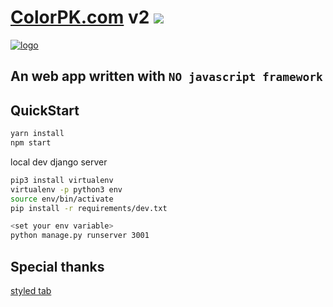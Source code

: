 # [ColorPK.com](https://www.colorpk.com) v2 ![](https://github.com/im6/vp2/workflows/build/badge.svg)

[![logo](https://github.com/zj1926/vp2/blob/master/static/logo.png 'colorpk.com')](https://www.colorpk.com)

## An web app written with `NO javascript framework`

## QuickStart

```sh
yarn install
npm start
```

local dev django server

```sh
pip3 install virtualenv
virtualenv -p python3 env
source env/bin/activate
pip install -r requirements/dev.txt
```

```sh
<set your env variable>
python manage.py runserver 3001
```

## Special thanks

[styled tab](//https://codepen.io/JiveDig/pen/jbdJXR)
